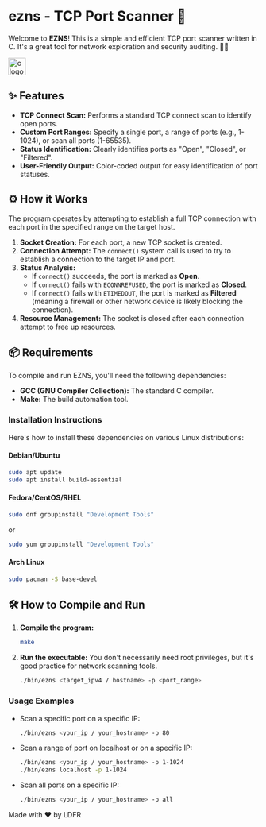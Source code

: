 # ezns - TCP Port Scanner 🚀

Welcome to **EZNS**! This is a simple and efficient TCP port scanner written in C. It's a great tool for network exploration and security auditing. 🧙‍♂️

<img src="https://external-content.duckduckgo.com/iu/?u=https%3A%2F%2Fe7.pngegg.com%2Fpngimages%2F724%2F306%2Fpng-clipart-c-logo-c-programming-language-icon-letter-c-blue-logo.png&f=1&nofb=1&ipt=3c24c0dcbad8975461142a1d0ee9dd65d3615363a66fd14b112cab38021987c7" height="35" alt="c logo"  />

## ✨ Features

-   **TCP Connect Scan:** Performs a standard TCP connect scan to identify open ports.
-   **Custom Port Ranges:** Specify a single port, a range of ports (e.g., 1-1024), or scan all ports (1-65535).
-   **Status Identification:**  Clearly identifies ports as "Open", "Closed", or "Filtered".
-   **User-Friendly Output:** Color-coded output for easy identification of port statuses.

## ⚙️ How it Works

The program operates by attempting to establish a full TCP connection with each port in the specified range on the target host.

1.  **Socket Creation:** For each port, a new TCP socket is created.
2.  **Connection Attempt:** The `connect()` system call is used to try to establish a connection to the target IP and port.
3.  **Status Analysis:**
    -   If `connect()` succeeds, the port is marked as **Open**.
    -   If `connect()` fails with `ECONNREFUSED`, the port is marked as **Closed**.
    -   If `connect()` fails with `ETIMEDOUT`, the port is marked as **Filtered** (meaning a firewall or other network device is likely blocking the connection).
4.  **Resource Management:** The socket is closed after each connection attempt to free up resources.

## 📦 Requirements

To compile and run EZNS, you'll need the following dependencies:

-   **GCC (GNU Compiler Collection):** The standard C compiler.
-   **Make:** The build automation tool.

### Installation Instructions

Here's how to install these dependencies on various Linux distributions:

#### Debian/Ubuntu
```bash
sudo apt update
sudo apt install build-essential
```

#### Fedora/CentOS/RHEL
```bash
sudo dnf groupinstall "Development Tools"
```
or
```bash
sudo yum groupinstall "Development Tools"
```

#### Arch Linux
```bash
sudo pacman -S base-devel
```

## 🛠️ How to Compile and Run

1.  **Compile the program:**
    ```bash
    make
    ```

2.  **Run the executable:**
    You don't necessarily need root privileges, but it's good practice for network scanning tools.
    ```bash
    ./bin/ezns <target_ipv4 / hostname> -p <port_range>
    ```

### Usage Examples

-   Scan a specific port on a specific IP:
    ```bash
    ./bin/ezns <your_ip / your_hostname> -p 80
    ```

-   Scan a range of port on localhost or on a specific IP:
    ```bash
    ./bin/ezns <your_ip / your_hostname> -p 1-1024
    ./bin/ezns localhost -p 1-1024
    ```

-   Scan all ports on a specific IP:
    ```bash
    ./bin/ezns <your_ip / your_hostname> -p all
    ```
    

Made with ❤️ by LDFR
